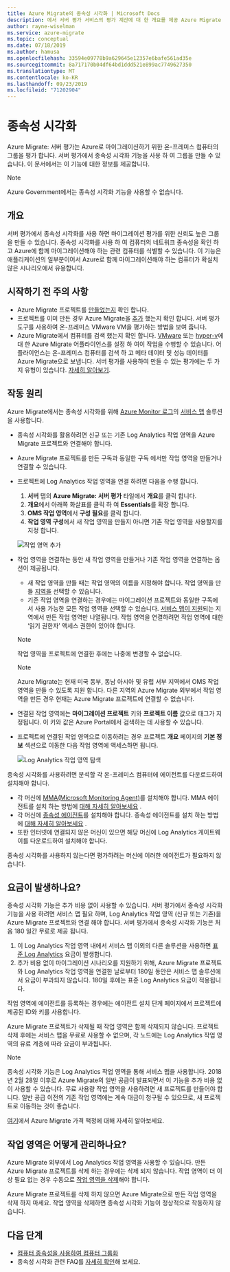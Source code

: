 ```yaml
---
title: Azure Migrate의 종속성 시각화 | Microsoft Docs
description: 에서 서버 평가 서비스의 평가 계산에 대 한 개요를 제공 Azure Migrate
author: rayne-wiselman
ms.service: azure-migrate
ms.topic: conceptual
ms.date: 07/18/2019
ms.author: hamusa
ms.openlocfilehash: 33594e09778b9a629645e12357e6bafe561ad35e
ms.sourcegitcommit: 8a717170b04df64bd1ddd521e899ac7749627350
ms.translationtype: MT
ms.contentlocale: ko-KR
ms.lasthandoff: 09/23/2019
ms.locfileid: "71202904"
---
```

# <a name="dependency-visualization"></a>종속성 시각화

Azure Migrate: 서버 평가는 Azure로 마이그레이션하기 위한 온-프레미스 컴퓨터의 그룹을 평가 합니다. 서버 평가에서 종속성 시각화 기능을 사용 하 여 그룹을 만들 수 있습니다. 이 문서에서는 이 기능에 대한 정보를 제공합니다.

> [!NOTE]
> Azure Government에서는 종속성 시각화 기능을 사용할 수 없습니다.

## <a name="overview"></a>개요

서버 평가에서 종속성 시각화를 사용 하면 마이그레이션 평가를 위한 신뢰도 높은 그룹을 만들 수 있습니다. 종속성 시각화를 사용 하 여 컴퓨터의 네트워크 종속성을 확인 하 고 Azure에 함께 마이그레이션해야 하는 관련 컴퓨터를 식별할 수 있습니다. 이 기능은 애플리케이션의 일부분이어서 Azure로 함께 마이그레이션해야 하는 컴퓨터가 확실치 않은 시나리오에서 유용합니다.

## <a name="before-you-start"></a>시작하기 전 주의 사항

- Azure Migrate 프로젝트를 [만들었는지](how-to-add-tool-first-time.md) 확인 합니다.
- 프로젝트를 이미 만든 경우 Azure Migrate을 [추가](how-to-assess.md) 했는지 확인 합니다. 서버 평가 도구를 사용하여 온-프레미스 VMware VM을 평가하는 방법을 보여 줍니다.
- Azure Migrate에서 컴퓨터를 검색 했는지 확인 합니다. [VMware](how-to-set-up-appliance-vmware.md) 또는 [hyper-v](how-to-set-up-appliance-hyper-v.md)에 대 한 Azure Migrate 어플라이언스를 설정 하 여이 작업을 수행할 수 있습니다. 어플라이언스는 온-프레미스 컴퓨터를 검색 하 고 메타 데이터 및 성능 데이터를 Azure Migrate으로 보냅니다. 서버 평가를 사용하여 만들 수 있는 평가에는 두 가지 유형이 있습니다. [자세히 알아보기](migrate-appliance.md).

## <a name="how-does-it-work"></a>작동 원리

Azure Migrate에서는 종속성 시각화를 위해 [Azure Monitor 로그](../operations-management-suite/operations-management-suite-service-map.md)의 [서비스 맵](../log-analytics/log-analytics-overview.md) 솔루션을 사용합니다.
- 종속성 시각화를 활용하려면 신규 또는 기존 Log Analytics 작업 영역을 Azure Migrate 프로젝트와 연결해야 합니다.
- Azure Migrate 프로젝트를 만든 구독과 동일한 구독 에서만 작업 영역을 만들거나 연결할 수 있습니다.
- 프로젝트에 Log Analytics 작업 영역을 연결 하려면 다음을 수행 합니다.
    1. **서버** 탭의 **Azure Migrate: 서버 평가** 타일에서 **개요**를 클릭 합니다.
    2. **개요**에서 아래쪽 화살표를 클릭 하 여 **Essentials**를 확장 합니다.
    3. **OMS 작업 영역**에서 **구성 필요**를 클릭 합니다.
    4. **작업 영역 구성**에서 새 작업 영역을 만들지 아니면 기존 작업 영역을 사용할지를 지정 합니다.
    
    ![작업 영역 추가](./media/how-to-create-group-machine-dependencies/workspace.png)

- 작업 영역을 연결하는 동안 새 작업 영역을 만들거나 기존 작업 영역을 연결하는 옵션이 제공됩니다.
  - 새 작업 영역을 만들 때는 작업 영역의 이름을 지정해야 합니다. 작업 영역을 만들 [지역을](https://azure.microsoft.com/global-infrastructure/regions/) 선택할 수 있습니다.
  - 기존 작업 영역을 연결하는 경우에는 마이그레이션 프로젝트와 동일한 구독에서 사용 가능한 모든 작업 영역을 선택할 수 있습니다. [서비스 맵이 지원](../azure-monitor/insights/vminsights-enable-overview.md#prerequisites)되는 지역에서 만든 작업 영역만 나열됩니다. 작업 영역을 연결하려면 작업 영역에 대한 ‘읽기 권한자’ 액세스 권한이 있어야 합니다.

  > [!NOTE]
  > 작업 영역을 프로젝트에 연결한 후에는 나중에 변경할 수 없습니다.

  > [!NOTE]
  > Azure Migrate는 현재 미국 동부, 동남 아시아 및 유럽 서부 지역에서 OMS 작업 영역을 만들 수 있도록 지원 합니다. 다른 지역의 Azure Migrate 외부에서 작업 영역을 만든 경우 현재는 Azure Migrate 프로젝트에 연결할 수 없습니다. 

- 연결된 작업 영역에는 **마이그레이션 프로젝트** 키와 **프로젝트 이름** 값으로 태그가 지정됩니다. 이 키와 값은 Azure Portal에서 검색하는 데 사용할 수 있습니다.
- 프로젝트에 연결된 작업 영역으로 이동하려는 경우 프로젝트 **개요** 페이지의 **기본 정보** 섹션으로 이동한 다음 작업 영역에 액세스하면 됩니다.

    ![Log Analytics 작업 영역 탐색](./media/concepts-dependency-visualization/oms-workspace.png)

종속성 시각화를 사용하려면 분석할 각 온-프레미스 컴퓨터에 에이전트를 다운로드하여 설치해야 합니다.  

- 각 머신에 [MMA(Microsoft Monitoring Agent)](https://docs.microsoft.com/azure/log-analytics/log-analytics-agent-windows)를 설치해야 합니다. MMA 에이전트를 설치 하는 방법에 [대해 자세히 알아보세요](https://docs.microsoft.com/azure/migrate/how-to-create-group-machine-dependencies#install-the-mma) .
- 각 머신에 [종속성 에이전트](../azure-monitor/platform/agents-overview.md#dependency-agent)를 설치해야 합니다. 종속성 에이전트를 설치 하는 방법에 [대해 자세히 알아보세요](https://docs.microsoft.com/azure/migrate/how-to-create-group-machine-dependencies#install-the-dependency-agent) .
- 또한 인터넷에 연결되지 않은 머신이 있으면 해당 머신에 Log Analytics 게이트웨이를 다운로드하여 설치해야 합니다.

종속성 시각화를 사용하지 않는다면 평가하려는 머신에 이러한 에이전트가 필요하지 않습니다.

## <a name="do-i-need-to-pay-for-it"></a>요금이 발생하나요?

종속성 시각화 기능은 추가 비용 없이 사용할 수 있습니다. 서버 평가에서 종속성 시각화 기능을 사용 하려면 서비스 맵 필요 하며, Log Analytics 작업 영역 (신규 또는 기존)을 Azure Migrate 프로젝트와 연결 해야 합니다. 서버 평가에서 종속성 시각화 기능은 처음 180 일간 무료로 제공 됩니다.

1. 이 Log Analytics 작업 영역 내에서 서비스 맵 이외의 다른 솔루션을 사용하면 [표준 Log Analytics](https://azure.microsoft.com/pricing/details/log-analytics/) 요금이 발생합니다.
2. 추가 비용 없이 마이그레이션 시나리오를 지원하기 위해, Azure Migrate 프로젝트와 Log Analytics 작업 영역을 연결한 날로부터 180일 동안은 서비스 맵 솔루션에서 요금이 부과되지 않습니다. 180일 후에는 표준 Log Analytics 요금이 적용됩니다.

작업 영역에 에이전트를 등록하는 경우에는 에이전트 설치 단계 페이지에서 프로젝트에 제공된 ID와 키를 사용합니다.

Azure Migrate 프로젝트가 삭제될 때 작업 영역은 함께 삭제되지 않습니다. 프로젝트 삭제 후에는 서비스 맵을 무료로 사용할 수 없으며, 각 노드에는 Log Analytics 작업 영역의 유료 계층에 따라 요금이 부과됩니다.

> [!NOTE]
> 종속성 시각화 기능은 Log Analytics 작업 영역을 통해 서비스 맵을 사용합니다. 2018년 2월 28일 이후로 Azure Migrate의 일반 공급이 발표되면서 이 기능을 추가 비용 없이 사용할 수 있습니다. 무료 사용량 작업 영역을 사용하려면 새 프로젝트를 만들어야 합니다. 일반 공급 이전의 기존 작업 영역에는 계속 대금이 청구될 수 있으므로, 새 프로젝트로 이동하는 것이 좋습니다.

[여기](https://azure.microsoft.com/pricing/details/azure-migrate/)에서 Azure Migrate 가격 책정에 대해 자세히 알아보세요.

## <a name="how-do-i-manage-the-workspace"></a>작업 영역은 어떻게 관리하나요?

Azure Migrate 외부에서 Log Analytics 작업 영역을 사용할 수 있습니다. 만든 Azure Migrate 프로젝트를 삭제 하는 경우에는 삭제 되지 않습니다. 작업 영역이 더 이상 필요 없는 경우 수동으로 [작업 영역을 삭제](../azure-monitor/platform/manage-access.md)해야 합니다.

Azure Migrate 프로젝트를 삭제 하지 않으면 Azure Migrate으로 만든 작업 영역을 삭제 하지 마세요. 작업 영역을 삭제하면 종속성 시각화 기능이 정상적으로 작동하지 않습니다.

## <a name="next-steps"></a>다음 단계
- [컴퓨터 종속성을 사용하여 컴퓨터 그룹화](how-to-create-group-machine-dependencies.md)
- 종속성 시각화 관련 FAQ를 [자세히 확인](https://docs.microsoft.com/azure/migrate/resources-faq#what-is-dependency-visualization)해 보세요.

